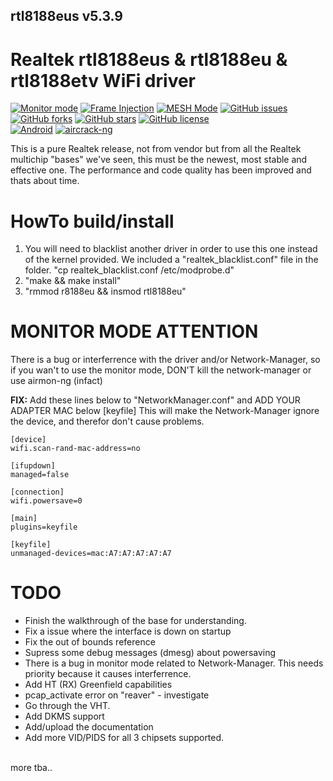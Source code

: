 ## rtl8188eus v5.3.9

# Realtek rtl8188eus &amp; rtl8188eu &amp; rtl8188etv WiFi driver

[![Monitor mode](https://img.shields.io/badge/monitor%20mode-supported-brightgreen.svg)](#)
[![Frame Injection](https://img.shields.io/badge/monitor%20mode-supported-brightgreen.svg)](#)
[![MESH Mode](https://img.shields.io/badge/mesh%20mode-supported-brightgreen.svg)](#)
[![GitHub issues](https://img.shields.io/github/issues/kimocoder/rtl8188eus.svg)](https://github.com/kimocoder/rtl8188eus/issues)
[![GitHub forks](https://img.shields.io/github/forks/kimocoder/rtl8188eus.svg)](https://github.com/kimocoder/rtl8188eus/network)
[![GitHub stars](https://img.shields.io/github/stars/kimocoder/rtl8188eus.svg)](https://github.com/kimocoder/rtl8188eus/stargazers)
[![GitHub license](https://img.shields.io/github/license/kimocoder/rtl8812au.svg)](https://github.com/kimocoder/rtl8188eus/blob/master/LICENSE)<br>
[![Android](https://img.shields.io/badge/android%20(8)-supported-brightgreen.svg)](#)
[![aircrack-ng](https://img.shields.io/badge/aircrack--ng-supported-blue.svg)](#)

This is a pure Realtek release, not from vendor but from all the Realtek multichip "bases"
we've seen, this must be the newest, most stable and effective one.
The performance and code quality has been improved and thats about time.

# HowTo build/install
1. You will need to blacklist another driver in order to use this one instead of the kernel provided.
   We included a "realtek_blacklist.conf" file in the folder. "cp realtek_blacklist.conf /etc/modprobe.d"
3. "make && make install"<br>
4. "rmmod r8188eu && insmod rtl8188eu"

# MONITOR MODE ATTENTION
There is a bug or interferrence with the driver and/or Network-Manager,
so if you wan't to use the monitor mode, DON'T kill the network-manager or use airmon-ng (infact)

<b>FIX:</b>
Add these lines below to "NetworkManager.conf" and ADD YOUR ADAPTER MAC below [keyfile]
This will make the Network-Manager ignore the device, and therefor don't cause problems.
```
[device]
wifi.scan-rand-mac-address=no

[ifupdown]
managed=false

[connection]
wifi.powersave=0

[main]
plugins=keyfile

[keyfile]
unmanaged-devices=mac:A7:A7:A7:A7:A7
```

# TODO
* Finish the walkthrough of the base for understanding.
* Fix a issue where the interface is down on startup
* Fix the out of bounds reference
* Supress some debug messages (dmesg) about powersaving
* There is a bug in monitor mode related to Network-Manager.
  This needs priority because it causes interferrence.
* Add HT (RX) Greenfield capabilities
* pcap_activate error on "reaver" - investigate
* Go through the VHT.
* Add DKMS support
* Add/upload the documentation
* Add more VID/PIDS for all 3 chipsets supported.
<br>
more tba..
